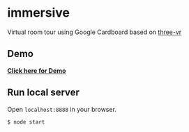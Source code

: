 immersive
=========

Virtual room tour using Google Cardboard based on [three-vr](http://github.com/schickling/three-vr)

## Demo

**[Click here for Demo](http://schickling.me/immersive)**

## Run local server

Open `localhost:8888` in your browser.

```sh
$ node start
```
